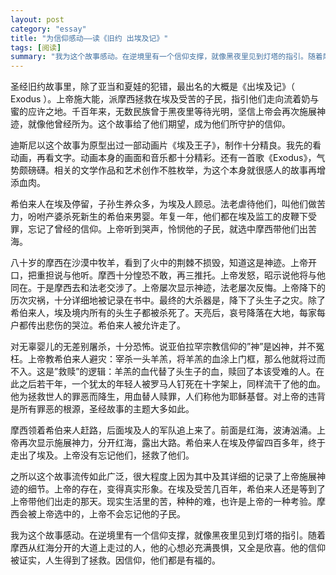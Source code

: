 ```yaml
---
layout: post   
category: "essay"   
title: "为信仰感动——读《旧约 出埃及记》"   
tags: [阅读]   
summary: "我为这个故事感动。在逆境里有一个信仰支撑，就像黑夜里见到灯塔的指引。随着摩西从红海分开的大道上走过的人，他的心想必充满畏惧，又全是欣喜。他的信仰被证实，人生得到了拯救。因信仰，他们都是有福的。"
---
```


圣经旧约故事里，除了亚当和夏娃的犯错，最出名的大概是《出埃及记》（ Exodus ）。上帝施大能，派摩西拯救在埃及受苦的子民，指引他们走向流着奶与蜜的应许之地。千百年来，无数民族曾于黑夜里等待光明，坚信上帝会再次施展神迹，就像他曾经所为。这个故事给了他们期望，成为他们所守护的信仰。

迪斯尼以这个故事为原型出过一部动画片《埃及王子》，制作十分精良。我先的看动画，再看文字。动画本身的画面和音乐都十分精彩。还有一首歌《Exodus》，气势颇磅礴。相关的文学作品和艺术创作不胜枚举，为这个本身就很感人的故事再增添血肉。

希伯来人在埃及停留，子孙生养众多，为埃及人顾忌。法老虐待他们，叫他们做苦力，吩咐产婆杀死新生的希伯来男婴。年复一年，他们都在埃及监工的皮鞭下受罪，忘记了曾经的信仰。上帝听到哭声，怜悯他的子民，就选中摩西带他们出苦海。

八十岁的摩西在沙漠中牧羊，看到了火中的荆棘不损毁，知道这是神迹。上帝开口，把重担说与他听。摩西十分惶恐不敢，再三推托。上帝发怒，昭示说他将与他同在。于是摩西去和法老交涉了。上帝屡次显示神迹，法老屡次反悔。上帝降下的历次灾祸，十分详细地被记录在书中。最终的大杀器是，降下了头生子之灾。除了希伯来人，埃及境内所有的头生子都被杀死了。天亮后，哀号降落在大地，每家每户都传出悲伤的哭泣。希伯来人被允许走了。

对无辜婴儿的无差别屠杀，十分恐怖。说亚伯拉罕宗教信仰的”神”是凶神，并不冤枉。上帝教希伯来人避灾：宰杀一头羊羔，将羊羔的血涂上门框，那么他就将过而不入。这是”救赎”的逻辑：羊羔的血代替了头生子的血，赎回了本该受难的人。在此之后若干年，一个犹太的年轻人被罗马人钉死在十字架上，同样流干了他的血。他为拯救世人的罪恶而降生，用血替人赎罪，人们称他为耶稣基督。对上帝的违背是所有罪恶的根源，圣经故事的主题大多如此。

摩西领着希伯来人赶路，后面埃及人的军队追上来了。前面是红海，波涛汹涌。上帝再次显示施展神力，分开红海，露出大路。希伯来人在埃及停留四百多年，终于走出了埃及。上帝没有忘记他们，拯救了他们。

之所以这个故事流传如此广泛，很大程度上因为其中及其详细的记录了上帝施展神迹的细节。上帝的存在，变得真实形象。在埃及受苦几百年，希伯来人还是等到了上帝带他们出走的那天。现实生活里的苦，种种的难，也许是上帝的一种考验。摩西会被上帝选中的，上帝不会忘记他的子民。

我为这个故事感动。在逆境里有一个信仰支撑，就像黑夜里见到灯塔的指引。随着摩西从红海分开的大道上走过的人，他的心想必充满畏惧，又全是欣喜。他的信仰被证实，人生得到了拯救。因信仰，他们都是有福的。

